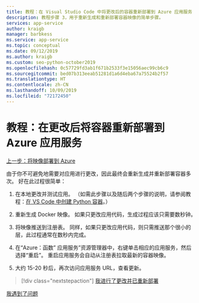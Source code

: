 ```yaml
---
title: 教程：在 Visual Studio Code 中将更改后的容器重新部署到 Azure 应用服务
description: 教程步骤 3，用于重新生成和重新部署容器映像的简单步骤。
services: app-service
author: kraigb
manager: barbkess
ms.service: app-service
ms.topic: conceptual
ms.date: 09/12/2019
ms.author: kraigb
ms.custom: seo-python-october2019
ms.openlocfilehash: 0c57729fd3ab1f671b2533f3e15056aec99cb6c9
ms.sourcegitcommit: bed07b313eeab51281d1a6d4eba67a75524b2f57
ms.translationtype: HT
ms.contentlocale: zh-CN
ms.lasthandoff: 10/09/2019
ms.locfileid: "72172450"
---
```

# <a name="tutorial-redeploy-a-container-to-azure-app-service-after-making-changes"></a>教程：在更改后将容器重新部署到 Azure 应用服务

[上一步：将映像部署到 Azure](tutorial-deploy-containers-02.md)

由于你不可避免地需要对应用进行更改，因此最终会重新生成并重新部署容器多次。 好在此过程很简单：

1. 在本地更改并测试应用。 （如需此步骤以及随后两个步骤的说明，请参阅教程：[在 VS Code 中创建 Python 容器](https://code.visualstudio.com/docs/python/tutorial-create-container)。）

1. 重新生成 Docker 映像。 如果只更改应用代码，生成过程应该只需要数秒钟。

1. 将映像推送到注册表。 同样，如果只更改应用代码，则只需推送那个很小的层，此过程通常在数秒内完成。

1. 在“Azure：函数”  应用服务”资源管理器中，右键单击相应的应用服务，然后选择“重启”。  重启应用服务会自动从注册表拉取最新的容器映像。

1. 大约 15-20 秒后，再次访问应用服务 URL，查看更新。

> [!div class="nextstepaction"]
> [我进行了更改并已重新部署](tutorial-deploy-containers-04.md)

[我遇到了问题](https://www.research.net/r/PWZWZ52?tutorial=vscode-appservice-containers&step=03-make-changes-redeploy)

